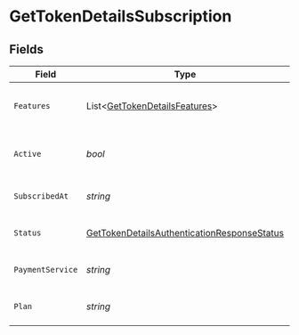# GetTokenDetailsSubscription


## Fields

| Field                                                                                                               | Type                                                                                                                | Required                                                                                                            | Description                                                                                                         | Example                                                                                                             |
| ------------------------------------------------------------------------------------------------------------------- | ------------------------------------------------------------------------------------------------------------------- | ------------------------------------------------------------------------------------------------------------------- | ------------------------------------------------------------------------------------------------------------------- | ------------------------------------------------------------------------------------------------------------------- |
| `Features`                                                                                                          | List<[GetTokenDetailsFeatures](../../Models/Requests/GetTokenDetailsFeatures.md)>                                   | :heavy_minus_sign:                                                                                                  | List of features allowed on your Plex Pass subscription                                                             |                                                                                                                     |
| `Active`                                                                                                            | *bool*                                                                                                              | :heavy_minus_sign:                                                                                                  | If the account's Plex Pass subscription is active                                                                   | true                                                                                                                |
| `SubscribedAt`                                                                                                      | *string*                                                                                                            | :heavy_minus_sign:                                                                                                  | Date the account subscribed to Plex Pass                                                                            | 2021-04-12T18:21:12Z                                                                                                |
| `Status`                                                                                                            | [GetTokenDetailsAuthenticationResponseStatus](../../Models/Requests/GetTokenDetailsAuthenticationResponseStatus.md) | :heavy_minus_sign:                                                                                                  | String representation of subscriptionActive                                                                         | Inactive                                                                                                            |
| `PaymentService`                                                                                                    | *string*                                                                                                            | :heavy_minus_sign:                                                                                                  | Payment service used for your Plex Pass subscription                                                                |                                                                                                                     |
| `Plan`                                                                                                              | *string*                                                                                                            | :heavy_minus_sign:                                                                                                  | Name of Plex Pass subscription plan                                                                                 |                                                                                                                     |